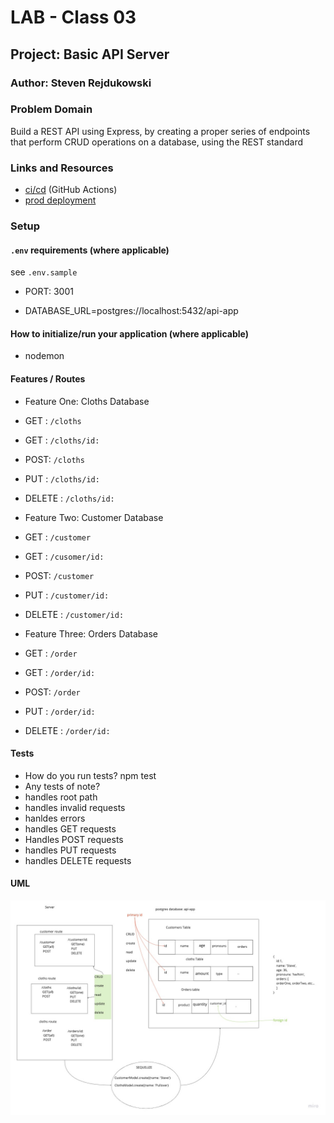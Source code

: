 # LAB - Class 03

## Project: Basic API Server

### Author: Steven Rejdukowski

### Problem Domain

Build a REST API using Express, by creating a proper series of endpoints that perform CRUD operations on a database, using the REST standard

### Links and Resources

- [ci/cd](https://github.com/Stevenrej/api-server/actions/new) (GitHub Actions)
- [prod deployment](https://basic-api-server-prod-pduk.onrender.com/)


### Setup

#### `.env` requirements (where applicable)

see `.env.sample`

- PORT: 3001

- DATABASE_URL=postgres://localhost:5432/api-app

#### How to initialize/run your application (where applicable)

- nodemon

#### Features / Routes


- Feature One: Cloths Database
- GET : `/cloths`
- GET : `/cloths/id:`
- POST: `/cloths`
- PUT : `/cloths/id:`
- DELETE : `/cloths/id:`

- Feature Two: Customer Database
- GET : `/customer`
- GET : `/cusomer/id:`
- POST: `/customer`
- PUT : `/customer/id:`
- DELETE : `/customer/id:`

- Feature Three: Orders Database
- GET : `/order`
- GET : `/order/id:`
- POST: `/order`
- PUT : `/order/id:`
- DELETE : `/order/id:`

#### Tests

- How do you run tests?
npm test
- Any tests of note?
- handles root path
- handles invalid requests
- hanldes errors
- handles GET requests
- Handles POST requests
- handles PUT requests
- handles DELETE requests

#### UML

![UML](lab4.jpeg)
